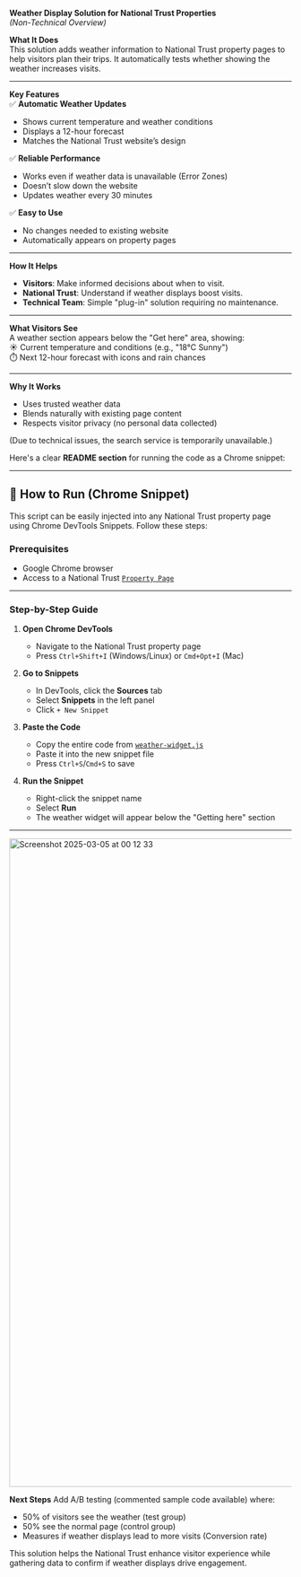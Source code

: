 **Weather Display Solution for National Trust Properties**  
*(Non-Technical Overview)*  

**What It Does**  
This solution adds weather information to National Trust property pages to help visitors plan their trips. It automatically tests whether showing the weather increases visits.  

---

**Key Features**  
✅ **Automatic Weather Updates**  
- Shows current temperature and weather conditions  
- Displays a 12-hour forecast  
- Matches the National Trust website’s design  

✅ **Reliable Performance**  
- Works even if weather data is unavailable (Error Zones)
- Doesn’t slow down the website  
- Updates weather every 30 minutes  

✅ **Easy to Use**  
- No changes needed to existing website  
- Automatically appears on property pages  

---

**How It Helps**  
- **Visitors**: Make informed decisions about when to visit.  
- **National Trust**: Understand if weather displays boost visits.  
- **Technical Team**: Simple "plug-in" solution requiring no maintenance.  

---

**What Visitors See**  
A weather section appears below the "Get here" area, showing:  
☀️ Current temperature and conditions (e.g., "18°C Sunny")  
⏱️ Next 12-hour forecast with icons and rain chances  

---

**Why It Works**  
- Uses trusted weather data  
- Blends naturally with existing page content  
- Respects visitor privacy (no personal data collected)  

(Due to technical issues, the search service is temporarily unavailable.)

Here's a clear **README section** for running the code as a Chrome snippet:

---

## 🚀 How to Run (Chrome Snippet)

This script can be easily injected into any National Trust property page using Chrome DevTools Snippets. Follow these steps:

### **Prerequisites**
- Google Chrome browser
- Access to a National Trust [`Property Page`](https://www.nationaltrust.org.uk/visit/warwickshire/packwood-house)

---

### **Step-by-Step Guide**

1. **Open Chrome DevTools**  
   - Navigate to the National Trust property page  
   - Press `Ctrl+Shift+I` (Windows/Linux) or `Cmd+Opt+I` (Mac)  

2. **Go to Snippets**  
   - In DevTools, click the **Sources** tab  
   - Select **Snippets** in the left panel  
   - Click `+ New Snippet`  

3. **Paste the Code**  
   - Copy the entire code from [`weather-widget.js`](weather-widget.js)  
   - Paste it into the new snippet file  
   - Press `Ctrl+S`/`Cmd+S` to save  

4. **Run the Snippet**  
   - Right-click the snippet name  
   - Select **Run**  
   - The weather widget will appear below the "Getting here" section  
---

<img width="1156" alt="Screenshot 2025-03-05 at 00 12 33" src="https://github.com/user-attachments/assets/09e10065-0672-45b9-826b-92b976bfa6c5" />

**Next Steps** 
Add A/B testing (commented sample code available) where:
- 50% of visitors see the weather (test group) 
- 50% see the normal page (control group)  
- Measures if weather displays lead to more visits (Conversion rate)

This solution helps the National Trust enhance visitor experience while gathering data to confirm if weather displays drive engagement.
